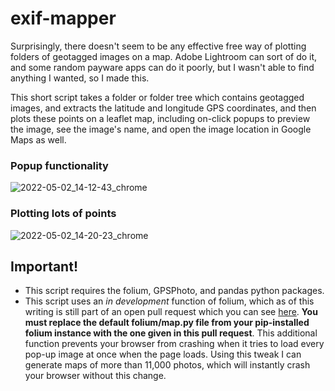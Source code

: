 # exif-mapper

Surprisingly, there doesn't seem to be any effective free way of plotting folders of geotagged images on a map.  Adobe Lightroom can sort of do it, and some random payware apps can do it poorly, but I wasn't able to find anything I wanted, so I made this.

This short script takes a folder or folder tree which contains geotagged images, and extracts the latitude and longitude GPS coordinates, and then plots these points on a leaflet map, including on-click popups to preview the image, see the image's name, and open the image location in Google Maps as well.

### Popup functionality
![2022-05-02_14-12-43_chrome](https://user-images.githubusercontent.com/11169730/166328499-469c79bc-44b6-430f-9f22-19cf54d64c40.png)
### Plotting lots of points
![2022-05-02_14-20-23_chrome](https://user-images.githubusercontent.com/11169730/166329500-60236f20-cce9-490e-9287-c65fe9317bde.png)


## Important!

* This script requires the folium, GPSPhoto, and pandas python packages.
* This script uses an *in development* function of folium, which as of this writing is still part of an open pull request which you can see [here](https://github.com/python-visualization/folium/pull/1511).  **You must replace the default folium/map.py file from your pip-installed folium instance with the one given in this pull request**.  This additional function prevents your browser from crashing when it tries to load every pop-up image at once when the page loads.  Using this tweak I can generate maps of more than 11,000 photos, which will instantly crash your browser without this change.

